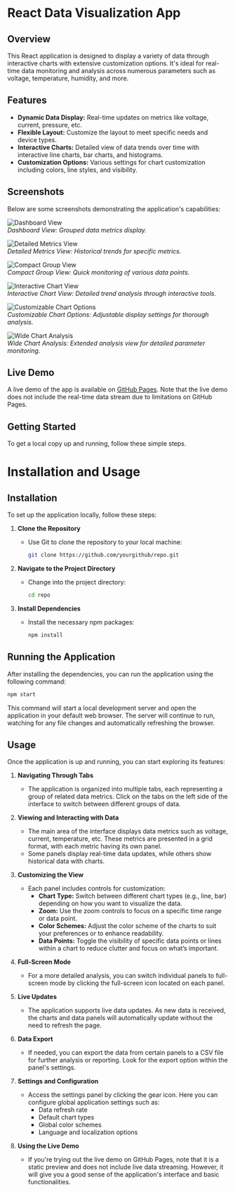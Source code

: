 # React Data Visualization App

## Overview
This React application is designed to display a variety of data through interactive charts with extensive customization options. It's ideal for real-time data monitoring and analysis across numerous parameters such as voltage, temperature, humidity, and more.

## Features
- **Dynamic Data Display:** Real-time updates on metrics like voltage, current, pressure, etc.
- **Flexible Layout:** Customize the layout to meet specific needs and device types.
- **Interactive Charts:** Detailed view of data trends over time with interactive line charts, bar charts, and histograms.
- **Customization Options:** Various settings for chart customization including colors, line styles, and visibility.

## Screenshots
Below are some screenshots demonstrating the application's capabilities:

![Dashboard View](./screenshots/View1)  
*Dashboard View: Grouped data metrics display.*

![Detailed Metrics View](file-q5FfOuzGI8uIH55HF4rZA940)  
*Detailed Metrics View: Historical trends for specific metrics.*

![Compact Group View](file-yoEIeKdH0yB7XzRTwjen9n7p)  
*Compact Group View: Quick monitoring of various data points.*

![Interactive Chart View](file-s8YtFlkzoY0j3T0NRcabwx9f)  
*Interactive Chart View: Detailed trend analysis through interactive tools.*

![Customizable Chart Options](file-BarDQnjVDb2IyAC0iWihtPh2)  
*Customizable Chart Options: Adjustable display settings for thorough analysis.*

![Wide Chart Analysis](file-5k8V5gsFf5iemHhfKgfxJFYZ)  
*Wide Chart Analysis: Extended analysis view for detailed parameter monitoring.*

## Live Demo
A live demo of the app is available on [GitHub Pages](https://bartosz-cz.github.io/React_ViewDataApp/). Note that the live demo does not include the real-time data stream due to limitations on GitHub Pages.

## Getting Started
To get a local copy up and running, follow these simple steps.

# Installation and Usage

## Installation
To set up the application locally, follow these steps:

1. **Clone the Repository**
   - Use Git to clone the repository to your local machine:
     ```sh
     git clone https://github.com/yourgithub/repo.git
     ```

2. **Navigate to the Project Directory**
   - Change into the project directory:
     ```sh
     cd repo
     ```

3. **Install Dependencies**
   - Install the necessary npm packages:
     ```sh
     npm install
     ```

## Running the Application
After installing the dependencies, you can run the application using the following command:

```sh
npm start
```
This command will start a local development server and open the application in your default web browser. The server will continue to run, watching for any file changes and automatically refreshing the browser.

## Usage

Once the application is up and running, you can start exploring its features:

1. **Navigating Through Tabs**
   - The application is organized into multiple tabs, each representing a group of related data metrics. Click on the tabs on the left side of the interface to switch between different groups of data.

2. **Viewing and Interacting with Data**
   - The main area of the interface displays data metrics such as voltage, current, temperature, etc. These metrics are presented in a grid format, with each metric having its own panel.
   - Some panels display real-time data updates, while others show historical data with charts.

3. **Customizing the View**
   - Each panel includes controls for customization:
     - **Chart Type:** Switch between different chart types (e.g., line, bar) depending on how you want to visualize the data.
     - **Zoom:** Use the zoom controls to focus on a specific time range or data point.
     - **Color Schemes:** Adjust the color scheme of the charts to suit your preferences or to enhance readability.
     - **Data Points:** Toggle the visibility of specific data points or lines within a chart to reduce clutter and focus on what’s important.

4. **Full-Screen Mode**
   - For a more detailed analysis, you can switch individual panels to full-screen mode by clicking the full-screen icon located on each panel.

5. **Live Updates**
   - The application supports live data updates. As new data is received, the charts and data panels will automatically update without the need to refresh the page.

6. **Data Export**
   - If needed, you can export the data from certain panels to a CSV file for further analysis or reporting. Look for the export option within the panel's settings.

7. **Settings and Configuration**
   - Access the settings panel by clicking the gear icon. Here you can configure global application settings such as:
     - Data refresh rate
     - Default chart types
     - Global color schemes
     - Language and localization options

8. **Using the Live Demo**
   - If you're trying out the live demo on GitHub Pages, note that it is a static preview and does not include live data streaming. However, it will give you a good sense of the application's interface and basic functionalities.
